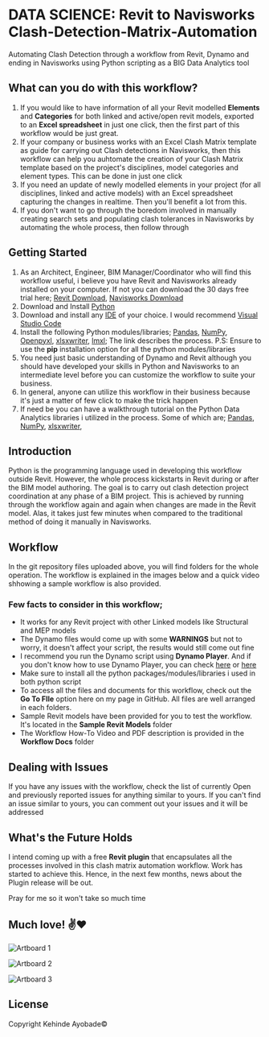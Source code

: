 # DATA SCIENCE: Revit to Navisworks Clash-Detection-Matrix-Automation
Automating Clash Detection through a workflow from Revit, Dynamo and ending in Navisworks using Python scripting as a BIG Data Analytics tool

## What can you do with this workflow?
1. If you would like to have information of all your Revit modelled **Elements** and **Categories** for both linked and active/open revit models, exported to an **Excel spreadsheet** in just one click, then the first part of this workflow would be just great.
2. If your company or business works with an Excel Clash Matrix template as guide for carrying out Clash detections in Navisworks, then this workflow can help you auhtomate the creation of your Clash Matrix template based on the project's disciplines, model categories and element types. This can be done in just one click
3. If you need an update of newly modelled elements in your project (for all disciplines, linked and active models) with an Excel spreadsheet capturing the changes in realtime. Then you'll benefit a lot from this.
4. If you don't want to go through the boredom involved in manually creating search sets and populating clash tolerances in Navisworks by automating the whole process, then follow through


## Getting Started
1. As an Architect, Engineer, BIM Manager/Coordinator who will find this workflow useful, i believe you have Revit and Navisworks already installed on your computer. If not you can download the 30 days free trial here; [Revit Download](https://www.autodesk.com/products/revit/free-trial), [Navisworks Download](https://www.autodesk.com/products/navisworks/free-trial)
2. Download and Install [Python](https://www.python.org/downloads/)
3. Download and install any [IDE](https://www.google.com/search?q=IDE&rlz=1C1JJTC_enNG967NG967&oq=IDE&aqs=chrome..69i57j0i271l3.2128j0j4&sourceid=chrome&ie=UTF-8) of your choice. I would recommend [Visual Studio Code](https://code.visualstudio.com/download)
4. Install the following Python modules/libraries; [Pandas](https://pandas.pydata.org/docs/getting_started/install.html), [NumPy](https://numpy.org/install/), [Openpyxl](https://openpyxl.readthedocs.io/en/stable/), [xlsxwriter](https://xlsxwriter.readthedocs.io/getting_started.html), [lmxl](https://lxml.de/installation.html);  The link describes the process. P.S: Ensure to use the **pip** installation option for all the python modules/libraries
5. You need just basic understanding of Dynamo and Revit although you should have developed your skills in Python and Navisworks to an intermediate level before you can customize the workflow to suite your business.
6. In general, anyone can utilize this workflow in their business because it's just a matter of few click to make the trick happen
7. If need be you can have a walkthrough tutorial on the Python Data Analytics libraries i utilized in the process. Some of which are; [Pandas](https://www.w3schools.com/python/pandas/default.asp), [NumPy](https://www.w3schools.com/python/numpy/default.asp), [xlsxwriter](https://xlsxwriter.readthedocs.io/index.html), 


## Introduction
Python is the programming language used in developing this workflow outside Revit. However, the whole process kickstarts in Revit during or after the BIM model authoring. 
The goal is to carry out clash detection project coordination at any phase of a BIM project. This is achieved by running through the workflow again and again when changes are made in the Revit model. Alas, it takes just few minutes when compared to the traditional method of doing it manually in Navisworks.


## Workflow
In the git repository files uploaded above, you will find folders for the whole operation. The workflow is explained in the images below and a quick video shhowing a sample workflow is also provided.
  ### Few facts to consider in this workflow;
- It works for any Revit project with other Linked models like Structural and MEP models
- The Dynamo files would come up with some **WARNINGS** but not to worry, it doesn't affect your script, the results would still come out fine
- I recommend you run the Dynamo script using **Dynamo Player**. And if you don't know how to use Dynamo Player, you can check [here](https://www.youtube.com/watch?v=R8usi9c2BVg) or [here](https://www.youtube.com/watch?v=oCDE_t6XoLI)
- Make sure to install all the python packages/modules/libraries i used in both python script
- To access all the files and documents for this workflow, check out the **Go To FIle** option here on my page in GitHub. All files are well arranged in each folders.
- Sample Revit models have been provided for you to test the workflow. It's located in the **Sample Revit Models** folder
- The Workflow How-To Video and PDF description is provided in the **Workflow Docs** folder


## Dealing with Issues
If you have any issues with the workflow, check the list of currently Open and previously reported issues for anything similar to yours. If you can't find an issue similar to yours, you can comment out your issues and it will be addressed


## What's the Future Holds
I intend coming up with a free **Revit plugin** that encapsulates all the processes involved in this clash matrix automation workflow. Work has started to achieve this. Hence, in the next few months, news about the Plugin release will be out. 

Pray for me so it won't take so much time

## Much love! :v::heart:


![Artboard 1](https://user-images.githubusercontent.com/68663705/132239256-af8d4e6d-e407-4857-b83a-0c3bb9736ccd.png)

![Artboard 2](https://user-images.githubusercontent.com/68663705/132246751-35a5fed3-41b2-46ad-97c1-867bb19ad519.png)

![Artboard 3](https://user-images.githubusercontent.com/68663705/132246778-6eee8c32-4e6f-4fb6-b23e-103adb57fed4.png)

## License
Copyright Kehinde Ayobade©
